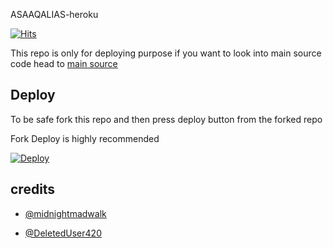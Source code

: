  ASAAQALIAS-heroku

[![Hits](https://hits.seeyoufarm.com/api/count/incr/badge.svg?url=https%3A%2F%2Fgithub.com%2Ftgcatub%2Fnekopack&count_bg=%2379C83D&title_bg=%23555555&icon=&icon_color=%23E7E7E7&title=hits&edge_flat=false)](https://github.com/asaaqaa/nekopack)

This repo is only for deploying purpose if you want to look into main source code head to [main source](https://github.com/asaaqaa/Radb/tree/Reed) 

## Deploy

To be safe fork this repo and then press deploy button from the forked repo 

Fork Deploy is highly recommended

[![Deploy](https://www.herokucdn.com/deploy/button.svg)](https://heroku.com/deploy)

## credits

   - [@midnightmadwalk](https://t.me/midnightmadwalk)

   - [@DeletedUser420](https://t.me/DeletedUser420)
